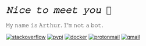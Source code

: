 
# ***`𝙽𝚒𝚌𝚎 𝚝𝚘 𝚖𝚎𝚎𝚝 𝚢𝚘𝚞 🤝`***

𝙼𝚢 𝚗𝚊𝚖𝚎 𝚒𝚜 𝙰𝚛𝚝𝚑𝚞𝚛. 𝙸'𝚖 𝚗𝚘𝚝 𝚊 𝚋𝚘𝚝.

[![stackoverflow](https://img.shields.io/badge/Stack_Overflow-FE7A16?style=for-the-badge&logo=stack-overflow&logoColor=white)](https://stackoverflow.com/users/11669428/arthurhd)
[![pypi](https://img.shields.io/badge/pypi-3775A9?style=for-the-badge&logo=pypi&logoColor=white)](https://pypi.org/user/arthuRHD/)
[![docker](https://img.shields.io/badge/Docker-2CA5E0?style=for-the-badge&logo=docker&logoColor=white)](https://hub.docker.com/u/arichard76)
[![protonmail](https://img.shields.io/badge/ProtonMail-8B89CC?style=for-the-badge&logo=protonmail&logoColor=white)](mailto:arthur.richard@protonmail.com)
[![gmail](https://img.shields.io/badge/Gmail-D14836?style=for-the-badge&logo=gmail&logoColor=white)](mailto:arthur.richard2299@gmail.com)
